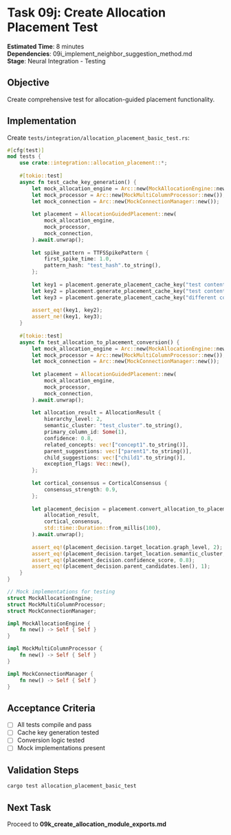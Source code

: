 # Task 09j: Create Allocation Placement Test

**Estimated Time**: 8 minutes  
**Dependencies**: 09i_implement_neighbor_suggestion_method.md  
**Stage**: Neural Integration - Testing

## Objective
Create comprehensive test for allocation-guided placement functionality.

## Implementation

Create `tests/integration/allocation_placement_basic_test.rs`:
```rust
#[cfg(test)]
mod tests {
    use crate::integration::allocation_placement::*;
    
    #[tokio::test]
    async fn test_cache_key_generation() {
        let mock_allocation_engine = Arc::new(MockAllocationEngine::new());
        let mock_processor = Arc::new(MockMultiColumnProcessor::new());
        let mock_connection = Arc::new(MockConnectionManager::new());
        
        let placement = AllocationGuidedPlacement::new(
            mock_allocation_engine,
            mock_processor,
            mock_connection,
        ).await.unwrap();
        
        let spike_pattern = TTFSSpikePattern {
            first_spike_time: 1.0,
            pattern_hash: "test_hash".to_string(),
        };
        
        let key1 = placement.generate_placement_cache_key("test content", &spike_pattern);
        let key2 = placement.generate_placement_cache_key("test content", &spike_pattern);
        let key3 = placement.generate_placement_cache_key("different content", &spike_pattern);
        
        assert_eq!(key1, key2);
        assert_ne!(key1, key3);
    }
    
    #[tokio::test]
    async fn test_allocation_to_placement_conversion() {
        let mock_allocation_engine = Arc::new(MockAllocationEngine::new());
        let mock_processor = Arc::new(MockMultiColumnProcessor::new());
        let mock_connection = Arc::new(MockConnectionManager::new());
        
        let placement = AllocationGuidedPlacement::new(
            mock_allocation_engine,
            mock_processor,
            mock_connection,
        ).await.unwrap();
        
        let allocation_result = AllocationResult {
            hierarchy_level: 2,
            semantic_cluster: "test_cluster".to_string(),
            primary_column_id: Some(1),
            confidence: 0.8,
            related_concepts: vec!["concept1".to_string()],
            parent_suggestions: vec!["parent1".to_string()],
            child_suggestions: vec!["child1".to_string()],
            exception_flags: Vec::new(),
        };
        
        let cortical_consensus = CorticalConsensus {
            consensus_strength: 0.9,
        };
        
        let placement_decision = placement.convert_allocation_to_placement(
            allocation_result,
            cortical_consensus,
            std::time::Duration::from_millis(100),
        ).await.unwrap();
        
        assert_eq!(placement_decision.target_location.graph_level, 2);
        assert_eq!(placement_decision.target_location.semantic_cluster, "test_cluster");
        assert_eq!(placement_decision.confidence_score, 0.8);
        assert_eq!(placement_decision.parent_candidates.len(), 1);
    }
}

// Mock implementations for testing
struct MockAllocationEngine;
struct MockMultiColumnProcessor;
struct MockConnectionManager;

impl MockAllocationEngine {
    fn new() -> Self { Self }
}

impl MockMultiColumnProcessor {
    fn new() -> Self { Self }
}

impl MockConnectionManager {
    fn new() -> Self { Self }
}
```

## Acceptance Criteria
- [ ] All tests compile and pass
- [ ] Cache key generation tested
- [ ] Conversion logic tested
- [ ] Mock implementations present

## Validation Steps
```bash
cargo test allocation_placement_basic_test
```

## Next Task
Proceed to **09k_create_allocation_module_exports.md**